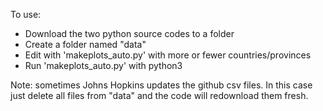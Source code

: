 To use:

* Download the two python source codes to a folder
* Create a folder named "data"
* Edit with 'makeplots_auto.py' with more or fewer countries/provinces
* Run 'makeplots_auto.py' with python3

Note: sometimes Johns Hopkins updates the github csv files. In this case
just delete all files from "data" and the code will redownload them fresh.